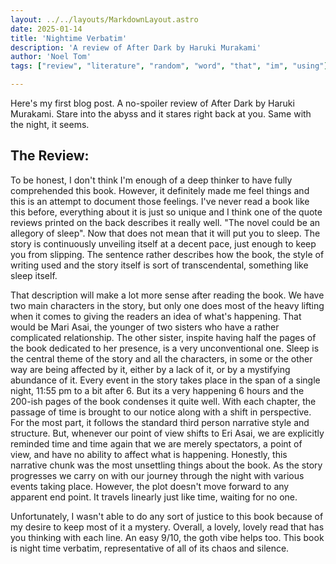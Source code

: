 ```yaml
---
layout: ../../layouts/MarkdownLayout.astro
date: 2025-01-14
title: 'Nightime Verbatim'
description: 'A review of After Dark by Haruki Murakami'
author: 'Noel Tom'
tags: ["review", "literature", "random", "word", "that", "im", "using"]

--- 
```


Here's my first blog post. A no-spoiler review of After Dark by Haruki Murakami.
Stare into the abyss and it stares right back at you. Same with the night, it seems.

## The Review: 
 
To be honest, I don't think I'm enough of a deep thinker to have fully comprehended this book. However, it definitely made me feel things and this is an attempt to document those feelings.
I've never read a book like this before, everything about it is just so unique and I think one of the quote reviews printed on the back describes it really  well. "The novel could be an allegory of sleep". Now that does not mean that it will put you to sleep. The story is continuously unveiling itself at a decent pace, just enough to keep you from slipping. The sentence rather describes how the book, the style of writing used and the story itself is sort of transcendental, something like sleep itself. 


That description will make a lot more sense after reading the book. We have two main characters in the story, but only one does most of the heavy lifting when it comes to giving the readers an idea of what's happening. That would be Mari Asai, the younger of two sisters who have a rather complicated relationship. The other sister, inspite having half the pages of the book dedicated to her presence, is a very unconventional one. Sleep is the central theme of the story and all the characters, in some or the other way are being affected by it, either by a lack of it, or by a mystifying abundance of it. Every event in the story takes place in the span of a single night, 11:55 pm to a bit after 6. But its a very happening 6 hours and the 200-ish pages of the book condenses it quite well. With each chapter, the passage of time is brought to our notice along with a shift in perspective. For the most part, it follows the standard third person narrative style and structure. But, whenever our point of view shifts to Eri Asai, we are explicitly reminded time and time again that we are merely spectators, a point of view, and have no ability to affect what is happening. Honestly, this narrative chunk was the most unsettling things about the book. As the story progresses we carry on with our journey through the night with various events taking place. However, the plot doesn't move forward to any apparent end point. It travels linearly just like time, waiting for no one.

 Unfortunately, I wasn't able to do any sort of justice to this book because of my desire to keep most of it a mystery. Overall, a lovely, lovely read that has you thinking with each line. An easy 9/10, the goth vibe helps too. This book is night time verbatim, representative of all of its chaos and silence. 